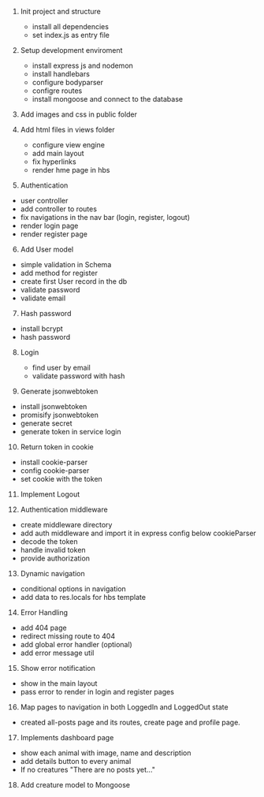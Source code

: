 1. Init project and structure
    - install all dependencies
    - set index.js as entry file

2. Setup development enviroment
    - install express js and nodemon
    - install handlebars
    - configure bodyparser
    - configre routes
    - install mongoose and connect to the database

3. Add images and css in public folder

4. Add html files in views folder
    - configure view engine
    - add main layout
    - fix hyperlinks
    - render hme page in hbs

5. Authentication
- user controller
- add controller to routes
- fix navigations in the nav bar (login, register, logout)
- render login page
- render register page

6. Add User model
- simple validation in Schema
- add method for register
- create first User record in the db
- validate password
- validate email

7. Hash password
- install bcrypt
- hash password

8. Login
    - find user by email
    - validate password with hash

9. Generate jsonwebtoken
- install jsonwebtoken
- promisify jsonwebtoken
- generate secret
- generate token in service login

10. Return token in cookie
- install cookie-parser
- config cookie-parser
- set cookie with the token

11. Implement Logout

12. Authentication middleware

- create middleware directory
- add auth middleware and import it in express config below cookieParser
- decode the token
- handle invalid token
- provide authorization

13. Dynamic navigation
- conditional options in navigation
- add data to res.locals for hbs template

14. Error Handling
- add 404 page
- redirect missing route to 404
- add global error handler (optional)
- add error message util

15. Show error notification
- show in the main layout
- pass error to render in login and register pages

16. Map pages to navigation in both LoggedIn and LoggedOut state
- created all-posts page and its routes, create page and profile page.


17. Implements dashboard page
- show each animal with image, name and description
- add details button to every animal
- If no creatures "There are no posts yet..."

18. Add creature model to Mongoose





